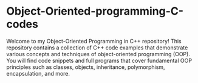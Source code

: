 # Object-Oriented-programming-C-codes
Welcome to my Object-Oriented Programming in C++ repository! This repository contains a collection of C++ code examples that demonstrate various concepts and techniques of object-oriented programming (OOP). You will find code snippets and full programs that cover fundamental OOP principles such as classes, objects, inheritance, polymorphism, encapsulation, and more.

